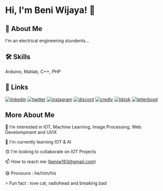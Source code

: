 
# Hi, I'm Beni Wijaya! 👋


## 🚀 About Me
I'm an electrical engineering stundents...



## 🛠 Skills
Arduino, Matlab, C++, PHP


## 🔗 Links
[![linkedin](https://img.shields.io/badge/linkedin-0A66C2?style=for-the-badge&logo=linkedin&logoColor=white)](https://www.linkedin.com/in/beni-wijaya-j140603/)
[![twitter](https://img.shields.io/badge/twitter-1DA1F2?style=for-the-badge&logo=twitter&logoColor=white)](https://twitter.com/recovery1990/)
[![instagram](https://img.shields.io/badge/instagram-E4405F?style=for-the-badge&logo=instagram&logoColor=white)](https://www.instagram.com/hifromben/)
[![discord](https://img.shields.io/badge/discord-7289DA?style=for-the-badge&logo=discord&logoColor=white)](https://discord.com/channels/@beni_wijaya/)
[![credly](https://img.shields.io/badge/credly-0675C1?style=for-the-badge&logo=credly&logoColor=white)](https://www.credly.com/)
[![tiktok](https://img.shields.io/badge/tiktok-000000?style=for-the-badge&logo=tiktok&logoColor=white)](https://www.tiktok.com/)
[![letterboxd](https://img.shields.io/badge/letterboxd-00A9D6?style=for-the-badge&logo=letterboxd&logoColor=white)](https://boxd.it/2U8H9/)




## More About Me

👀 I’m interested in IOT, Machine Learning, Image Processing, Web Develompment and UI/IX

🌱 I'm currently learning IOT & AI

😍 I'm looking to collaborate on IOT Projects

📫 How to reach me (beniw163@gmail.com)

😄 Pronouns : he/him/his

⚡️ Fun fact : love cat, radiohead and breaking bad

